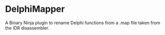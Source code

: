 # DelphiMapper

A Binary Ninja plugin to rename Delphi functions from a .map file taken from the IDR disassembler.
